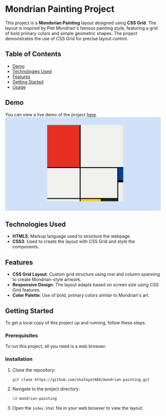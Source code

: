 # Mondrian Painting Project

This project is a **Mondorian Painting** layout designed using **CSS Grid**. The layout is inspired by Piet Mondrian's famous painting style, featuring a grid of bold primary colors and simple geometric shapes. The project demonstrates the use of CSS Grid for precise layout control.

## Table of Contents
- [Demo](#demo)
- [Technologies Used](#technologies-used)
- [Features](#features)
- [Getting Started](#getting-started)
- [Usage](#usage)

## Demo

You can view a live demo of the project [here](https://shafayat666.github.io/mondrian-painting/).  
![mondrian-painting-preview](mondrian-painting-preview.png)

## Technologies Used

- **HTML5**: Markup language used to structure the webpage.
- **CSS3**: Used to create the layout with CSS Grid and style the components.

## Features

- **CSS Grid Layout**: Custom grid structure using row and column spanning to create Mondrian-style artwork.
- **Responsive Design**: The layout adapts based on screen size using CSS Grid features.
- **Color Palette**: Use of bold, primary colors similar to Mondrian's art.

## Getting Started

To get a local copy of this project up and running, follow these steps.

### Prerequisites
To run this project, all you need is a web browser.

### Installation

1. Clone the repository:
   ```bash
   git clone https://github.com/shafayat666/mondrian-painting.git
   ```
2. Navigate to the project directory:
   ```bash
   cd mondrian-painting
   ```
3. Open the ```index.html``` file in your web browser to view the layout.


